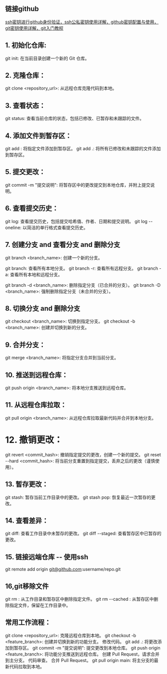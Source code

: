 ## 链接github
[ssh密钥进行github身份验证，ssh公私密钥使用详解，github密钥配置与使用，git密钥使用详解，git入门教程](https://www.bilibili.com/video/BV1dV411G77N?vd_source=89cb973c4467150d3eb28469c0fa7c58)
## 1. 初始化仓库:

git init: 在当前目录创建一个新的 Git 仓库。

## 2. 克隆仓库：

git clone <repository_url>: 从远程仓库克隆代码到本地。

## 3. 查看状态：

git status: 查看当前仓库的状态，包括已修改、已暂存和未跟踪的文件。

## 4. 添加文件到暂存区：

git add <file>: 将指定文件添加到暂存区。
git add .: 将所有已修改和未跟踪的文件添加到暂存区。

## 5. 提交更改：


git commit -m "提交说明": 将暂存区中的更改提交到本地仓库，并附上提交说明。

## 6. 查看提交历史：

git log: 查看提交历史，包括提交哈希值、作者、日期和提交说明。
git log --oneline: 以简洁的单行格式查看提交历史。

## 7. 创建分支 and 查看分支 and 删除分支

git branch <branch_name>: 创建一个新的分支。

git branch: 查看所有本地分支。
git branch -r: 查看所有远程分支。
git branch -a: 查看所有本地和远程分支。


git branch -d <branch_name>: 删除指定分支（已合并的分支）。
git branch -D <branch_name>: 强制删除指定分支（未合并的分支）。


## 8. 切换分支 and 删除分支

git checkout <branch_name>: 切换到指定分支。
git checkout -b <branch_name>: 创建并切换到新的分支。


## 9. 合并分支：

git merge <branch_name>: 将指定分支合并到当前分支。

## 10. 推送到远程仓库：

git push origin <branch_name>: 将本地分支推送到远程仓库。

## 11. 从远程仓库拉取：

git pull origin <branch_name>: 从远程仓库拉取最新代码并合并到本地分支。

# 12. 撤销更改：

git revert <commit_hash>: 撤销指定提交的更改，创建一个新的提交。
git reset --hard <commit_hash>: 将当前分支重置到指定提交，丢弃之后的更改（谨慎使用）。

## 13. 暂存更改：

git stash: 暂存当前工作目录中的更改。
git stash pop: 恢复最近一次暂存的更改。

## 14. 查看差异：

git diff: 查看工作目录中未暂存的更改。
git diff --staged: 查看暂存区中已暂存的更改。


## 15. 链接远端仓库 -- 使用ssh

git remote add origin git@github.com:username/repo.git


## 16,git移除文件

git rm <file>: 从工作目录和暂存区中删除指定文件。
git rm --cached <file>: 从暂存区中删除指定文件，保留在工作目录中。

## 常用工作流程：

git clone <repository_url>: 克隆远程仓库到本地。
git checkout -b <feature_branch>: 创建并切换到新的功能分支。
修改代码。
git add .: 将更改添加到暂存区。
git commit -m "提交说明": 提交更改到本地仓库。
git push origin <feature_branch>: 将功能分支推送到远程仓库。
创建 Pull Request，请求合并到主分支。
代码审查。
合并 Pull Request。
git pull origin main: 将主分支的最新代码拉取到本地。